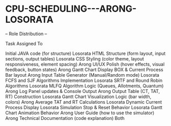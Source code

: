 # CPU-SCHEDULING---ARONG-LOSORATA

– Role Distribution –

Task                                                                        	Assigned To

Initial JAVA code (for structure)                                            	Losorata
HTML Structure (form layout, input sections, output tables)	                  Losorata
CSS Styling (color theme, layout responsiveness, element spacing)	            Arong
UI/UX Polish (hover effects, visual feedback, button states)                	Arong
Gantt Chart Display BOX & Current Process Bar layout                        	Arong
Input Table Generator (Manual/Random mode)	                                  Losorata
FCFS and SJF Algorithms Implementation                                      	Losorata
SRTF and Round Robin Algorithms	                                              Losorata
MLFQ Algorithm Logic (Queues, Allotments, Quantum)                        	  Arong
Log Panel updates & Console Output	                                          Arong
Output Table (CT, TAT, RT) Construction	                                      Losorata
Gantt Chart Visualization Logic (bar width, colors)	                          Arong
Average TAT and RT Calculations	                                              Losorata
Dynamic Current Process Display	                                              Losorata
Simulation Stop & Reset Behavior	                                            Losorata
Gantt Chart Animation Behavior	                                              Arong
User Guide (how to use the simulator)	                                        Arong
Technical Documentation (code explanation)                                   	Both
